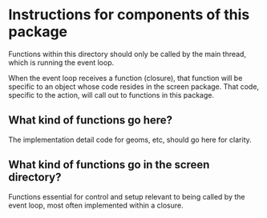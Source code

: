 # Instructions for components of this package

Functions within this directory should only be called by the main thread, which
is running the event loop.

When the event loop receives a function (closure), that function will be
specific to an object whose code
resides in the screen package. That code, specific to the action, will call out
to functions in this package.

## What kind of functions go here?

The implementation detail code for geoms, etc, should go here for clarity.

## What kind of functions go in the screen directory?

Functions essential for control and setup relevant to being called by the event
loop, most often implemented within a closure.